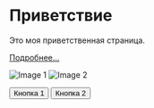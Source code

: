 <!DOCTYPE html>
<html lang="en">
<head>
<meta charset="UTF-8">
<meta name="viewport" content="width=device-width, initial-scale=1.0">
<title>Welcome to My Page</title>
<link rel="stylesheet" href="styles.css">
</head>
<body>

<div id="main">
  <h1>Приветствие</h1>
  <p>Это моя приветственная страница.</p>
  <p><a href="#">Подробнее...</a></p>

  <!-- Картинки -->
  <img src="https://vk.com/sin_dens?z=photo1049922_457242273%2Fphoto_feed1049922.jpg" alt="Image 1">
  <img src="https://vk.com/sin_dens?z=photo1049922_457242272%2Fphoto_feed1049922.jpg" alt="Image 2">

  <!-- Кнопки -->
  <button>Кнопка 1</button>
  <button>Кнопка 2</button>
</div>

<script src="scripts.js"></script>
</body></html>
